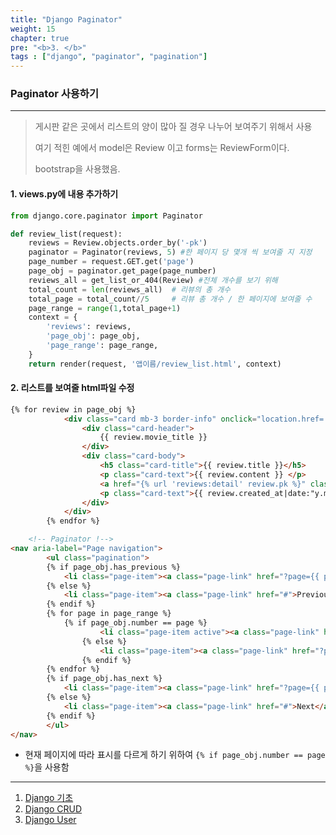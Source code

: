 ```yaml
---
title: "Django Paginator"
weight: 15
chapter: true
pre: "<b>3. </b>"
tags : ["django", "paginator", "pagination"]
---
```


### Paginator 사용하기

---

> 게시판 같은 곳에서 리스트의 양이 많아 질 경우 나누어 보여주기 위해서 사용
>
> 여기 적힌 예에서 model은 Review 이고 forms는 ReviewForm이다.
>
> bootstrap을 사용했음.

#### 1. views.py에 내용 추가하기

```python
from django.core.paginator import Paginator

def review_list(request):
    reviews = Review.objects.order_by('-pk')
    paginator = Paginator(reviews, 5) #한 페이지 당 몇개 씩 보여줄 지 지정
    page_number = request.GET.get('page')
    page_obj = paginator.get_page(page_number)
    reviews_all = get_list_or_404(Review) #전체 개수를 보기 위해
    total_count = len(reviews_all)	# 리뷰의 총 개수 
    total_page = total_count//5		# 리뷰 총 개수 / 한 페이지에 보여줄 수
    page_range = range(1,total_page+1)
    context = {
        'reviews': reviews,
        'page_obj': page_obj,
        'page_range': page_range,
    }
    return render(request, '앱이름/review_list.html', context)
```

#### 2. 리스트를 보여줄 html파일 수정

```html
{% for review in page_obj %}
            <div class="card mb-3 border-info" onclick="location.href='/community/{{ review.pk }}/'" style="cursor:pointer">
                <div class="card-header">
                    {{ review.movie_title }}
                </div>
                <div class="card-body">
                    <h5 class="card-title">{{ review.title }}</h5>
                    <p class="card-text">{{ review.content }} </p>
                    <a href="{% url 'reviews:detail' review.pk %}" class="btn btn-info float-right">Go Detail</a>
                    <p class="card-text">{{ review.created_at|date:"y.m.d P" }}</h3>
                </div>
            </div>
        {% endfor %}

    <!-- Paginator !-->
<nav aria-label="Page navigation">
        <ul class="pagination">
        {% if page_obj.has_previous %}
            <li class="page-item"><a class="page-link" href="?page={{ page_obj.previous_page_number }}">Previous</a></li>
        {% else %}
            <li class="page-item"><a class="page-link" href="#">Previous</a></li>
        {% endif %}
        {% for page in page_range %}
            {% if page_obj.number == page %}
                    <li class="page-item active"><a class="page-link" href="?page={{ page }}">{{ page }}<span class="sr-only">(current)</span></a></li>
                {% else %}
                    <li class="page-item"><a class="page-link" href="?page={{ page }}">{{ page }}</a></li>
                {% endif %}
        {% endfor %}
        {% if page_obj.has_next %}
            <li class="page-item"><a class="page-link" href="?page={{ page_obj.next_page_number }}">Next</a></li>
        {% else %}
            <li class="page-item"><a class="page-link" href="#">Next</a></li>
        {% endif %}
        </ul>
</nav>
```

- 현재 페이지에 따라 표시를 다르게 하기 위하여 `{% if page_obj.number == page %}`을 사용함

---

1. [Django 기초](https://dongyeopgu.github.io/cont/django_start.html)
2. [Django CRUD](https://dongyeopgu.github.io/cont/django_crud.html)
3. [Django User](https://dongyeopgu.github.io/cont/django_login.html)

